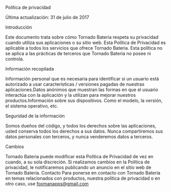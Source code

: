 Política de privacidad

Última actualización: 31 de julio de 2017

Introducción

Este documento trata sobre cómo Tornado Bateria respeta su privacidad cuando utiliza sus aplicaciones o su sitio web. Esta Política de Privacidad es aplicable a todos los servicios que ofrece Tornado Bateria. Esta política no se aplica a las prácticas de terceros que Tornado Bateria no posee ni controla.

Información recopilada

Información personal que es necesaria para identificar si un usuario está autorizado a usar características / versiones pagadas de nuestras aplicaciones.Datos anónimos que muestran las formas en que el usuario interactúa con la aplicación y la utilizan para mejorar nuestros productos.Información sobre sus dispositivos. Como el modelo, la versión, el sistema operativo, etc.

Seguridad de la información

Somos dueños del código, y todos los derechos sobre las aplicaciones, usted conserva todos los derechos a sus datos. Nunca compartiremos sus datos personales con terceros, y nunca venderemos datos a terceros.

Cambios

Tornado Bateria puede modificar esta Política de Privacidad de vez en cuando, a su sola discreción. Si realizamos cambios en la Política de privacidad, le notificaremos publicando un anuncio en el sitio web de Tornado Bateria.
Contacto
Para ponerse en contacto con Tornado Bateria en temas relacionados con productos, nuestra política de privacidad o en otro caso, use foxmanapps@gmail.com
